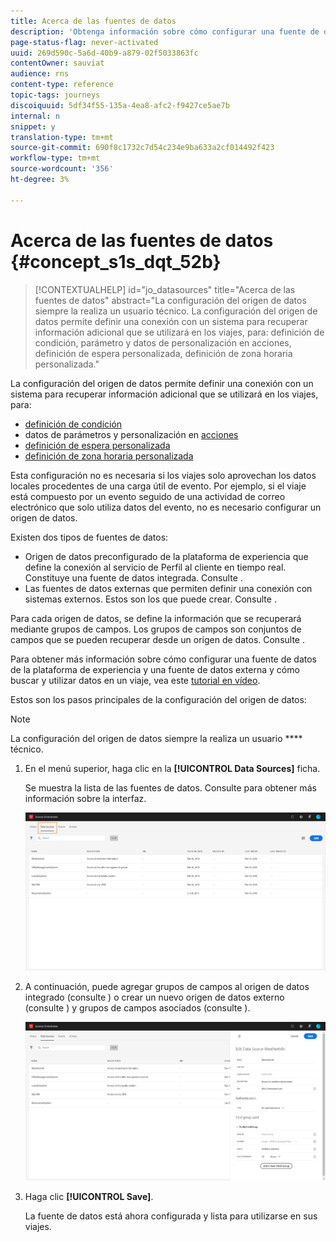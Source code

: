 ```yaml
---
title: Acerca de las fuentes de datos
description: 'Obtenga información sobre cómo configurar una fuente de datos '
page-status-flag: never-activated
uuid: 269d590c-5a6d-40b9-a879-02f5033863fc
contentOwner: sauviat
audience: rns
content-type: reference
topic-tags: journeys
discoiquuid: 5df34f55-135a-4ea8-afc2-f9427ce5ae7b
internal: n
snippet: y
translation-type: tm+mt
source-git-commit: 690f8c1732c7d54c234e9ba633a2cf014492f423
workflow-type: tm+mt
source-wordcount: '356'
ht-degree: 3%

---
```



# Acerca de las fuentes de datos {#concept_s1s_dqt_52b}

>[!CONTEXTUALHELP]
>id="jo_datasources"
>title="Acerca de las fuentes de datos"
>abstract="La configuración del origen de datos siempre la realiza un usuario técnico. La configuración del origen de datos permite definir una conexión con un sistema para recuperar información adicional que se utilizará en los viajes, para: definición de condición, parámetro y datos de personalización en acciones, definición de espera personalizada, definición de zona horaria personalizada."

La configuración del origen de datos permite definir una conexión con un sistema para recuperar información adicional que se utilizará en los viajes, para:

* [definición de condición](../building-journeys/condition-activity.md)
* datos de parámetros y personalización en [acciones](../action/action.md)
* [definición de espera personalizada](../building-journeys/wait-activity.md#custom)
* [definición de zona horaria personalizada](../building-journeys/timezone-management.md)

Esta configuración no es necesaria si los viajes solo aprovechan los datos locales procedentes de una carga útil de evento. Por ejemplo, si el viaje está compuesto por un evento seguido de una actividad de correo electrónico que solo utiliza datos del evento, no es necesario configurar un origen de datos.

Existen dos tipos de fuentes de datos:

* Origen de datos preconfigurado de la plataforma de experiencia que define la conexión al servicio de Perfil al cliente en tiempo real. Constituye una fuente de datos integrada. Consulte [](../datasource/adobe-experience-platform-data-source.md).
* Las fuentes de datos externas que permiten definir una conexión con sistemas externos. Estos son los que puede crear. Consulte [](../datasource/external-data-sources.md).

Para cada origen de datos, se define la información que se recuperará mediante grupos de campos. Los grupos de campos son conjuntos de campos que se pueden recuperar desde un origen de datos. Consulte [](../datasource/field-groups.md).

Para obtener más información sobre cómo configurar una fuente de datos de la plataforma de experiencia y una fuente de datos externa y cómo buscar y utilizar datos en un viaje, vea este [tutorial en vídeo](https://docs.adobe.com/content/help/en/platform-learn/tutorials/journey-orchestration/configure-data-sources.html).

Estos son los pasos principales de la configuración del origen de datos:

>[!NOTE]
>
>La configuración del origen de datos siempre la realiza un usuario **** técnico.

1. En el menú superior, haga clic en la **[!UICONTROL Data Sources]** ficha.

   Se muestra la lista de las fuentes de datos. Consulte [](../about/user-interface.md) para obtener más información sobre la interfaz.

   ![](../assets/journey18.png)

1. A continuación, puede agregar grupos de campos al origen de datos integrado (consulte [](../datasource/adobe-experience-platform-data-source.md)) o crear un nuevo origen de datos externo (consulte [](../datasource/external-data-sources.md)) y grupos de campos asociados (consulte [](../datasource/field-groups.md)).

   ![](../assets/journey23.png)

1. Haga clic **[!UICONTROL Save]**.

   La fuente de datos está ahora configurada y lista para utilizarse en sus viajes.
